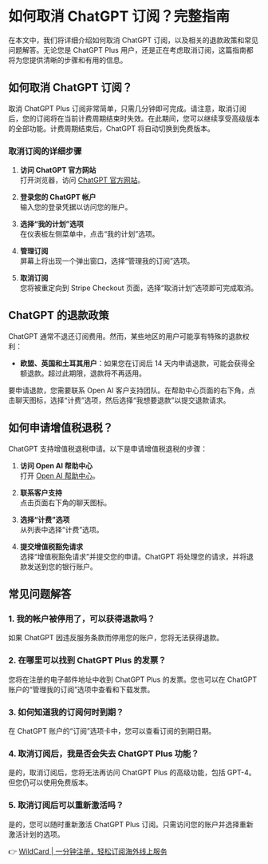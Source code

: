 # 如何取消 ChatGPT 订阅？完整指南

在本文中，我们将详细介绍如何取消 ChatGPT 订阅，以及相关的退款政策和常见问题解答。无论您是 ChatGPT Plus 用户，还是正在考虑取消订阅，这篇指南都将为您提供清晰的步骤和有用的信息。

## 如何取消 ChatGPT 订阅？

取消 ChatGPT Plus 订阅非常简单，只需几分钟即可完成。请注意，取消订阅后，您的订阅将在当前计费周期结束时失效。在此期间，您可以继续享受高级版本的全部功能。计费周期结束后，ChatGPT 将自动切换到免费版本。

### 取消订阅的详细步骤

1. **访问 ChatGPT 官方网站**  
   打开浏览器，访问 [ChatGPT 官方网站](https://chat.openai.com/auth/login)。

2. **登录您的 ChatGPT 帐户**  
   输入您的登录凭据以访问您的账户。

3. **选择“我的计划”选项**  
   在仪表板左侧菜单中，点击“我的计划”选项。

4. **管理订阅**  
   屏幕上将出现一个弹出窗口，选择“管理我的订阅”选项。

   

5. **取消订阅**  
   您将被重定向到 Stripe Checkout 页面，选择“取消计划”选项即可完成取消。

## ChatGPT 的退款政策

ChatGPT 通常不退还订阅费用。然而，某些地区的用户可能享有特殊的退款权利：

- **欧盟、英国和土耳其用户**：如果您在订阅后 14 天内申请退款，可能会获得全额退款。超过此期限，退款将不再适用。
  
要申请退款，您需要联系 Open AI 客户支持团队。在帮助中心页面的右下角，点击聊天图标，选择“计费”选项，然后选择“我想要退款”以提交退款请求。

## 如何申请增值税退税？

ChatGPT 支持增值税退税申请。以下是申请增值税退税的步骤：

1. **访问 Open AI 帮助中心**  
   打开 [Open AI 帮助中心](https://support.openai.com/)。

2. **联系客户支持**  
   点击页面右下角的聊天图标。

3. **选择“计费”选项**  
   从列表中选择“计费”选项。

4. **提交增值税豁免请求**  
   选择“增值税豁免请求”并提交您的申请。ChatGPT 将处理您的请求，并将退款发送到您的银行账户。

## 常见问题解答

### 1. 我的帐户被停用了，可以获得退款吗？
如果 ChatGPT 因违反服务条款而停用您的账户，您将无法获得退款。

### 2. 在哪里可以找到 ChatGPT Plus 的发票？
您将在注册的电子邮件地址中收到 ChatGPT Plus 的发票。您也可以在 ChatGPT 账户的“管理我的订阅”选项中查看和下载发票。

### 3. 如何知道我的订阅何时到期？
在 ChatGPT 账户的“订阅”选项卡中，您可以查看订阅的到期日期。

### 4. 取消订阅后，我是否会失去 ChatGPT Plus 功能？
是的，取消订阅后，您将无法再访问 ChatGPT Plus 的高级功能，包括 GPT-4。但您仍可以使用免费版本。

### 5. 取消订阅后可以重新激活吗？
是的，您可以随时重新激活 ChatGPT Plus 订阅。只需访问您的账户并选择重新激活计划的选项。

👉 [WildCard | 一分钟注册，轻松订阅海外线上服务](https://bbtdd.com/WildCard)